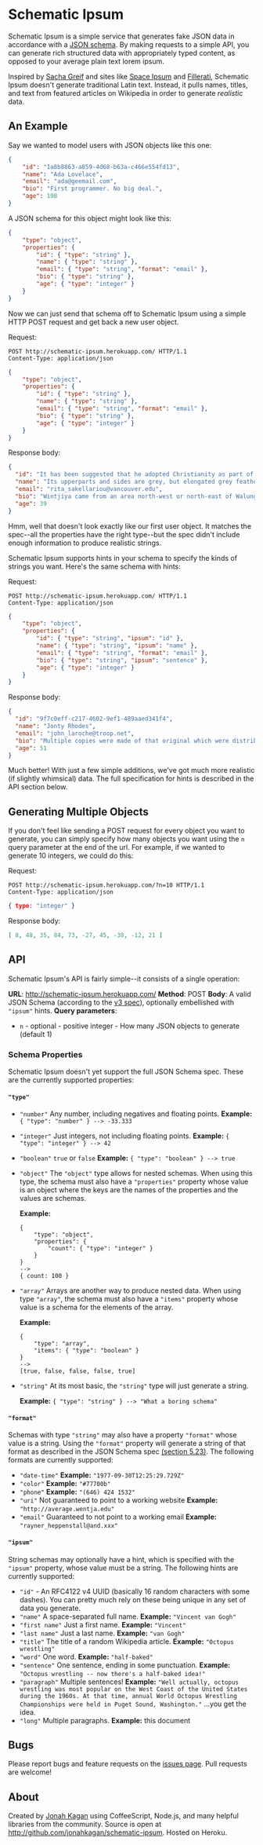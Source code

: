 # Schematic Ipsum

Schematic Ipsum is a simple service that generates fake JSON data in accordance with a [JSON schema](http://json-schema.org). By making requests to a simple API, you can generate rich structured data with appropriately typed content, as opposed to your average plain text lorem ipsum.

Inspired by [Sacha Greif](http://sachagreif.com/why-lorem-ipsum-is-hurting-your-designs/) and sites like [Space Ipsum](http://spaceipsum.com) and [Fillerati](http://fillerati.com), Schematic Ipsum doesn't generate traditional Latin text. Instead, it pulls names, titles, and text from featured articles on Wikipedia in order to generate *realistic* data.

## An Example

Say we wanted to model users with JSON objects like this one:

```json
{
    "id": "1a8b8863-a859-4d68-b63a-c466e554fd13",
    "name": "Ada Lovelace",
    "email": "ada@geemail.com",
    "bio": "First programmer. No big deal.",
    "age": 198
}
```

A JSON schema for this object might look like this:

```json
{
    "type": "object",
    "properties": {
        "id": { "type": "string" },
        "name": { "type": "string" },
        "email": { "type": "string", "format": "email" },
        "bio": { "type": "string" },
        "age": { "type": "integer" }
    }
}
```

Now we can just send that schema off to Schematic Ipsum using a simple HTTP
POST request and get back a new user object.

Request:
```
POST http://schematic-ipsum.herokuapp.com/ HTTP/1.1
Content-Type: application/json
```
```json
{
    "type": "object",
    "properties": {
        "id": { "type": "string" },
        "name": { "type": "string" },
        "email": { "type": "string", "format": "email" },
        "bio": { "type": "string" },
        "age": { "type": "integer" }
    }
}
```

Response body:
```json
{
  "id": "It has been suggested that he adopted Christianity as part of a settlement with Oswiu.",
  "name": "Its upperparts and sides are grey, but elongated grey feathers with black central stripes are draped across the back from the shoulder area.",
  "email": "rita_sakellariou@vancouver.edu",
  "bio": "Wintjiya came from an area north-west or north-east of Walungurru (the Pintupi-language name for Kintore, Northern Territory).",
  "age": 39
}
```

Hmm, well that doesn't look exactly like our first user object. It matches the spec--all the properties have the right type--but the spec didn't include enough information to produce realistic strings.

Schematic Ipsum supports hints in your schema to specify the kinds of strings you want. Here's the same schema with hints:

Request:
```
POST http://schematic-ipsum.herokuapp.com/ HTTP/1.1
Content-Type: application/json
```
```json
{
    "type": "object",
    "properties": {
        "id": { "type": "string", "ipsum": "id" },
        "name": { "type": "string", "ipsum": "name" },
        "email": { "type": "string", "format": "email" },
        "bio": { "type": "string", "ipsum": "sentence" },
        "age": { "type": "integer" }
    }
}
```

Response body:
```json
{
  "id": "9f7c0eff-c217-4602-9ef1-489aaed341f4",
  "name": "Jonty Rhodes",
  "email": "john_laroche@troop.net",
  "bio": "Multiple copies were made of that original which were distributed to monasteries across England, where they were independently updated.",
  "age": 51
}
```

Much better! With just a few simple additions, we've got much more realistic (if slightly whimsical) data. The full specification for hints is described in the API section below.

## Generating Multiple Objects

If you don't feel like sending a POST request for every object you want to generate, you can simply specify how many objects you want using the `n` query parameter at the end of the url. For example, if we wanted to generate 10 integers, we could do this:

Request:
```
POST http://schematic-ipsum.herokuapp.com/?n=10 HTTP/1.1
Content-Type: application/json
```
```json
{ type: "integer" }
```

Response body:
```json
[ 8, 48, 35, 84, 73, -27, 45, -38, -12, 21 ]
```

## API

Schematic Ipsum's API is fairly simple--it consists of a single operation:

**URL**: http://schematic-ipsum.herokuapp.com/
**Method**: POST
**Body**: A valid JSON Schema (according to the [v3 spec](http://tools.ietf.org/html/draft-zyp-json-schema-03)), optionally embellished with `"ipsum"` hints.
**Query parameters**:
  - `n` - optional - positive integer - How many JSON objects to generate (default 1)

### Schema Properties

Schematic Ipsum doesn't yet support the full JSON Schema spec. These are the currently supported properties:

#### `"type"`
- `"number"` 
    Any number, including negatives and floating points.
    **Example:** `{ "type": "number" } --> -33.333`
- `"integer"`
    Just integers, not including floating points.
    **Example:** `{ "type": "integer" } --> 42`
- `"boolean"`
    `true` or `false`
    **Example:** `{ "type": "boolean" } --> true`
- `"object"`
    The `"object"` type allows for nested schemas. When using this type, the schema must also have a `"properties"` property whose value is an object where the keys are the names of the properties and the values are schemas.

    **Example:**
    ```
    {
        "type": "object",
        "properties": {
            "count": { "type": "integer" }
        }
    }
    -->
    { count: 100 }
    ```

- `"array"`
    Arrays are another way to produce nested data. When using type `"array"`, the schema must also have a `"items"` property whose value is a schema for the elements of the array.

    **Example:**
    ```
    {
        "type": "array",
        "items": { "type": "boolean" }
    }
    -->
    [true, false, false, false, true]
    ```

- `"string"`
    At its most basic, the `"string"` type will just generate a string.

    **Example:** `{ "type": "string" } --> "What a boring schema"`

#### `"format"`

Schemas with type `"string"` may also have a property `"format"` whose value is a string. Using the `"format"` property will generate a string of that format as described in the JSON Schema spec [(section 5.23)](http://tools.ietf.org/html/draft-zyp-json-schema-03#section-5.23). The following formats are currently supported:
  - `"date-time"`
    **Example:** `"1977-09-30T12:25:29.729Z"`
  - `"color"` 
    **Example:** `"#77700b"`
  - `"phone"`
    **Example:** `"(646) 424 1532"`
  - `"uri"`
    Not guaranteed to point to a working website
    **Example:** `"http://average.wentja.edu"`
  - `"email"`
    Guaranteed to not point to a working email
    **Example:** `"rayner_heppenstall@and.xxx"`

#### `"ipsum"`

String schemas may optionally have a hint, which is specified with the `"ipsum"` property, whose value must be a string. The following hints are currently supported:
  - `"id"` - An RFC4122 v4 UUID (basically 16 random characters with some dashes). You can pretty much rely on these being unique in any set of data you generate.
  - `"name"`
    A space-separated full name.
    **Example:** `"Vincent van Gogh"`
  - `"first name"` 
    Just a first name.
    **Example:** `"Vincent"`
  - `"last name"`
    Just a last name.
    **Example:** `"van Gogh"`
  - `"title"`
    The title of a random Wikipedia article.
    **Example:** `"Octopus wrestling"`
  - `"word"`
    One word.
    **Example:** `"half-baked"`
  - `"sentence"`
    One sentence, ending in some punctuation.
    **Example:** `"Octopus wrestling -- now there's a half-baked idea!"`
  - `"paragraph"`
    Multiple sentences!
    **Example:** `"Well actually, octopus wrestling was most popular on the West Coast of the United States during the 1960s. At that time, annual World Octopus Wrestling Championships were held in Puget Sound, Washington."` ...you get the idea.
  - `"long"`
    Multiple paragraphs.
    **Example:** this document

## Bugs

Please report bugs and feature requests on the [issues page](http://github.com/jonahkagan/schematic-ipsum/issues). Pull requests are welcome!

## About

Created by [Jonah Kagan](jonahkagan.me) using CoffeeScript, Node.js, and many helpful libraries from the community. Source is open at <http://github.com/jonahkagan/schematic-ipsum>. Hosted on Heroku.

